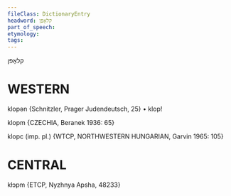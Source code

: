 ```yaml
---
fileClass: DictionaryEntry
headword: קלאָפּן
part_of_speech: 
etymology: 
tags: 
---
```

קלאָפּן

WESTERN
========

klopən {Schnitzler, Prager Judendeutsch, 25}
	•	klop!

klopm {CZECHIA, Beranek 1936: 65}

klopc (imp. pl.) {WTCP, NORTHWESTERN HUNGARIAN, Garvin 1965: 105}

CENTRAL
========

kɫɔpm {ETCP, Nyzhnya Apsha, 48233}

